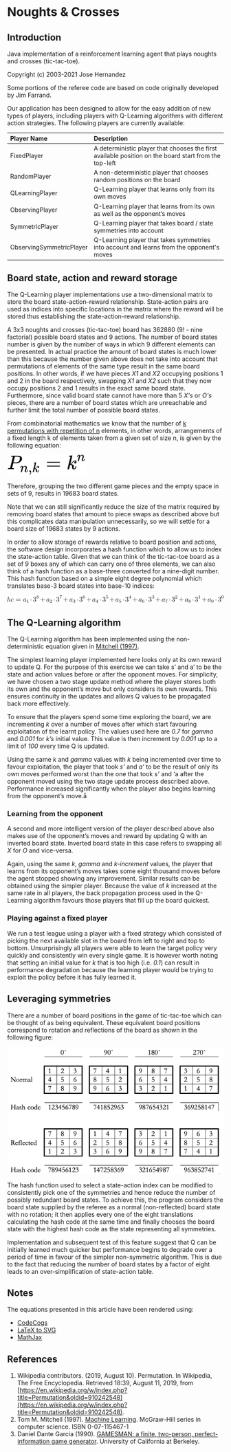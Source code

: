 # Noughts & Crosses

## Introduction

Java implementation of a reinforcement learning agent that plays noughts and crosses (tic-tac-toe).

Copyright (c) 2003-2021 Jose Hernandez

Some portions of the referee code are based on code originally developed by Jim Farrand.

Our application has been designed to allow for the easy addition of new types of players, including players with Q-Learning algorithms with different action strategies.  The following players are currently available:

| Player Name | Description |
|:------------|:------------|
| FixedPlayer | A deterministic player that chooses the first available position on the board start from the top-left |
| RandomPlayer | A non-deterministic player that chooses random positions on the board |
| QLearningPlayer | Q-Learning player that learns only from its own moves |
| ObservingPlayer | Q-Learning player that learns from its own as well as the opponent’s moves |
| SymmetricPlayer | Q-Learning player that takes board / state symmetries into account |
| ObservingSymmetricPlayer | Q-Learning player that takes symmetries into account and learns from the opponent's moves |

## Board state, action and reward storage

The Q-Learning player implementations use a two-dimensional matrix to store the board
state-action-reward relationship.
State-action pairs are used as indices into specific locations in the matrix where the reward will
be stored thus establishing the state-action-reward relationship.

A 3x3 noughts and crosses (tic-tac-toe) board has 362880 (9! - nine factorial) possible board states
and 9 actions. The number of board states number is given by the number of ways in which 9 different
elements can be presented. In actual practice the amount of board states is much lower than this
because the number given above does not take into account that permutations of elements of the same
type result in the same board positions. In other words, if we have pieces *X1* and *X2* occupying
positions 1 and 2 in the board respectively, swapping *X1* and *X2* such that they now occupy
positions 2 and 1 results in the exact same board state.  Furthermore, since valid board state
cannot have more than 5 *X's* or *O's* pieces, there are a number of board states which are
unreachable and further limit the total number of possible board states.

From combinatorial mathematics we know that the number of [k permutations with repetition of n](https://en.wikipedia.org/wiki/Permutation#Permutations_with_repetition) elements, in other words, arrangements of a fixed length k of elements taken from a given set of size n,
is given by the following equation:

![P_{n,k}=k^{n}](images/equation-permutations.svg)

Therefore, grouping the two different game pieces and the empty space in sets of 9, results in 19683 board states.

Note that we can still significantly reduce the size of the matrix required by removing board states
that amount to piece swaps as described above but this complicates data manipulation unnecessarily,
so we will settle for a board size of 19683 states by 9 actions.

In order to allow storage of rewards relative to board position and actions, the software design
incorporates a hash function which to allow us to index the state-action table.  Given that we can
think of the tic-tac-toe board as a set of 9 boxes any of which can carry one of three
elements, we can also think of a hash function as a base-three converted for a nine-digit number.
This hash function based on a simple eight degree polynomial which translates base-3 board
states into base-10 indices:

![hc=a_{1}\cdot3^{8}+a_{2}\cdot3^{7}+a_{3}\cdot3^{6}+a_{4}\cdot3^{5}+a_{5}\cdot3^{4}+a_{6}\cdot3^{3}+a_{7}\cdot3^{2}+a_{8}\cdot3^{1}+a_{9}\cdot3^{0}](images/equation-hash.png)

## The Q-Learning algorithm

The Q-Learning algorithm has been implemented using the non-deterministic equation given in [Mitchell
(1997)](#1--Tom-M--Mitchell--1997).

The simplest learning player implemented here looks only at its own reward to update Q. For the
purpose of this exercise we can take s’ and a’ to be the state and action values before or after the
opponent moves. For simplicity, we have chosen a two stage update method where the player stores both
its own and the opponent’s move but only considers its own rewards.  This ensures continuity in the
updates and allows Q values to be propagated back more effectively.

To ensure that the players spend some time exploring the board, we are incrementing *k* over a
number of moves after which start favouring exploitation of the learnt policy. The values used
here are *0.7* for *gamma* and *0.001* for *k’s* initial value. This value is then increment by
*0.001* up to a limit of *100* every time Q is updated.

Using the same *k* and *gamma* values with *k* being incremented over time to favour exploitation,
the player that took *s’* and *a’* to be the result of only its own moves performed worst than
the one that took *s’* and ‘a after the opponent moved using the two stage update process described
above. Performance increased significantly when the player also begins learning from the opponent’s
move.å

### Learning from the opponent

A second and more intelligent version of the player described above also makes use of the opponent’s
moves and reward by updating Q with an inverted board state.  Inverted board state in this case
refers to swapping all *X* for *O* and vice-versa.

Again, using the same *k*, *gamma* and *k-increment* values, the player that learns from its
opponent’s moves takes some eight thousand moves before the agent stopped showing any improvement.
Similar results can be obtained using the simpler player. Because the value of *k* increased at
the same rate in all players, the back propagation process used in the Q-Learning algorithm favours
those players that fill up the board quickest.

### Playing against a fixed player

We run a test league using a player with a fixed strategy which consisted of picking the next
available slot in the board from left to right and top to bottom.  Unsurprisingly all players were
able to learn the target policy very quickly and consistently win every single game. It is however
worth noting that setting an initial value for *k* that is too high (i.e. *0.1*) can result in
performance degradation because the learning player would be trying to exploit the policy before it
has fully learned it.

## Leveraging symmetries

There are a number of board positions in the game of tic-tac-toe which can be thought of as being equivalent.
These equivalent board positions correspond to rotation and reflections of the board as shown in the following figure:

![symmetries](images/symmetries-table.png)

The hash function used to select a state-action index can be modified to consistently pick one of
the symmetries and hence reduce the number of possibly redundant board states. To achieve this, the
program considers the board state supplied by the referee as a normal (non-reflected) board state
with no rotation; it then applies every one of the eight translations calculating the hash code at
the same time and finally chooses the board state with the highest hash code as the state representing all symmetries.

Implementation and subsequent test of this feature suggest that Q can be initially learned much
quicker but performance begins to degrade over a period of time in favour of the simpler
non-symmetric algorithm. This is due to the fact that reducing the number of board states by a
factor of eight leads to an over-simplification of state-action table.

## Notes

The equations presented in this article have been rendered using:
- [CodeCogs](https://latex.codecogs.com/eqneditor/editor.php)
- [LaTeX to SVG](https://viereck.ch/latex-to-svg/)
- [MathJax](https://www.mathjax.org/) 

## References

1. Wikipedia contributors. (2019, August 10). Permutation. In Wikipedia, The Free Encyclopedia. Retrieved 18:39, August 11, 2019, from [https://en.wikipedia.org/w/index.php?title=Permutation&oldid=910242548](https://en.wikipedia.org/w/index.php?title=Permutation&oldid=910242548).
1. Tom M. Mitchell (1997). [Machine Learning](http://www.cs.cmu.edu/~tom/mlbook.html). McGraw-Hill series in computer science. ISBN 0-07-115467-1
1. Daniel Dante Garcia (1990). [GAMESMAN: a finite, two-person, perfect-information game generator](https://people.eecs.berkeley.edu/~ddgarcia/software/gamesman/GAMESMAN.pdf). University of California at Berkeley.
